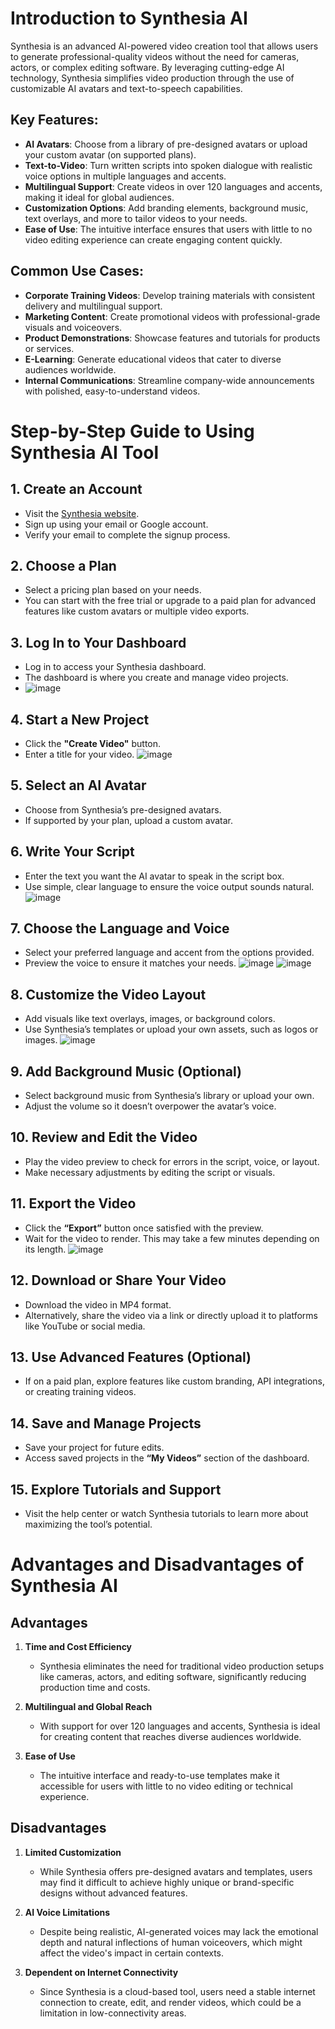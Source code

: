 # Introduction to Synthesia AI

Synthesia is an advanced AI-powered video creation tool that allows users to generate professional-quality videos without the need for cameras, actors, or complex editing software. By leveraging cutting-edge AI technology, Synthesia simplifies video production through the use of customizable AI avatars and text-to-speech capabilities. 

## Key Features:
- **AI Avatars**: Choose from a library of pre-designed avatars or upload your custom avatar (on supported plans).
- **Text-to-Video**: Turn written scripts into spoken dialogue with realistic voice options in multiple languages and accents.
- **Multilingual Support**: Create videos in over 120 languages and accents, making it ideal for global audiences.
- **Customization Options**: Add branding elements, background music, text overlays, and more to tailor videos to your needs.
- **Ease of Use**: The intuitive interface ensures that users with little to no video editing experience can create engaging content quickly.

## Common Use Cases:
- **Corporate Training Videos**: Develop training materials with consistent delivery and multilingual support.
- **Marketing Content**: Create promotional videos with professional-grade visuals and voiceovers.
- **Product Demonstrations**: Showcase features and tutorials for products or services.
- **E-Learning**: Generate educational videos that cater to diverse audiences worldwide.
- **Internal Communications**: Streamline company-wide announcements with polished, easy-to-understand videos.


# Step-by-Step Guide to Using Synthesia AI Tool

## 1. Create an Account
- Visit the [Synthesia website](https://www.synthesia.io).
- Sign up using your email or Google account.
- Verify your email to complete the signup process.

## 2. Choose a Plan
- Select a pricing plan based on your needs.
- You can start with the free trial or upgrade to a paid plan for advanced features like custom avatars or multiple video exports.

## 3. Log In to Your Dashboard
- Log in to access your Synthesia dashboard.
- The dashboard is where you create and manage video projects.
- ![image](https://github.com/user-attachments/assets/6e775e27-3b23-4ed3-a5a9-bfa974120801)


## 4. Start a New Project
- Click the **"Create Video"** button.
- Enter a title for your video.
![image](https://github.com/user-attachments/assets/76d22e61-59be-4c2e-b3fb-35f7c66dd400)


## 5. Select an AI Avatar
- Choose from Synthesia’s pre-designed avatars.
- If supported by your plan, upload a custom avatar.


## 6. Write Your Script
- Enter the text you want the AI avatar to speak in the script box.
- Use simple, clear language to ensure the voice output sounds natural.
![image](https://github.com/user-attachments/assets/633cc979-4c06-4399-b168-642d116b54ca)


## 7. Choose the Language and Voice
- Select your preferred language and accent from the options provided.
- Preview the voice to ensure it matches your needs.
![image](https://github.com/user-attachments/assets/15eb4320-bc52-4cca-96b7-3f9064e71c6d)
![image](https://github.com/user-attachments/assets/07d94b82-f27f-48b1-b6b7-9cfa19be90b7)



## 8. Customize the Video Layout
- Add visuals like text overlays, images, or background colors.
- Use Synthesia’s templates or upload your own assets, such as logos or images.
![image](https://github.com/user-attachments/assets/504b53af-0db7-4e1a-8e96-9a30a822ffb7)


## 9. Add Background Music (Optional)
- Select background music from Synthesia’s library or upload your own.
- Adjust the volume so it doesn’t overpower the avatar’s voice.

## 10. Review and Edit the Video
- Play the video preview to check for errors in the script, voice, or layout.
- Make necessary adjustments by editing the script or visuals.

## 11. Export the Video
- Click the **“Export”** button once satisfied with the preview.
- Wait for the video to render. This may take a few minutes depending on its length.
![image](https://github.com/user-attachments/assets/2439536a-3059-448a-87cb-1a01615ebbde)


## 12. Download or Share Your Video
- Download the video in MP4 format.
- Alternatively, share the video via a link or directly upload it to platforms like YouTube or social media.

## 13. Use Advanced Features (Optional)
- If on a paid plan, explore features like custom branding, API integrations, or creating training videos.

## 14. Save and Manage Projects
- Save your project for future edits.
- Access saved projects in the **“My Videos”** section of the dashboard.

## 15. Explore Tutorials and Support
- Visit the help center or watch Synthesia tutorials to learn more about maximizing the tool’s potential.

# Advantages and Disadvantages of Synthesia AI

## Advantages

1. **Time and Cost Efficiency**  
   - Synthesia eliminates the need for traditional video production setups like cameras, actors, and editing software, significantly reducing production time and costs.

2. **Multilingual and Global Reach**  
   - With support for over 120 languages and accents, Synthesia is ideal for creating content that reaches diverse audiences worldwide.

3. **Ease of Use**  
   - The intuitive interface and ready-to-use templates make it accessible for users with little to no video editing or technical experience.

## Disadvantages

1. **Limited Customization**  
   - While Synthesia offers pre-designed avatars and templates, users may find it difficult to achieve highly unique or brand-specific designs without advanced features.

2. **AI Voice Limitations**  
   - Despite being realistic, AI-generated voices may lack the emotional depth and natural inflections of human voiceovers, which might affect the video's impact in certain contexts.

3. **Dependent on Internet Connectivity**  
   - Since Synthesia is a cloud-based tool, users need a stable internet connection to create, edit, and render videos, which could be a limitation in low-connectivity areas.
